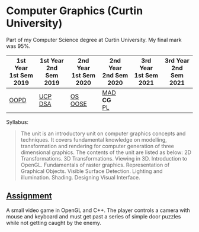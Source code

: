 # Computer Graphics (Curtin University)

Part of my Computer Science degree at Curtin University. My final mark was 95%.

1st Year <br> 1st Sem <br> 2019 | 1st Year <br> 2nd Sem <br> 2019 | 2nd Year <br> 1st Sem <br> 2020 | 2nd Year <br> 2nd Sem <br> 2020 | 3rd Year <br> 1st Sem <br> 2021 | 3rd Year <br> 2nd Sem <br> 2021  
--- | --- | --- | --- | --- | --- |
[OOPD](https://github.com/Alecadabra/OOPD) | [UCP](https://github.com/Alecadabra/UCP)<br>[DSA](https://github.com/Alecadabra/DSA) | [OS](https://github.com/Alecadabra/OS)<br>[OOSE](https://github.com/Alecadabra/OOSE) | [MAD](https://github.com/Alecadabra/MAD)<br>**CG**<br>[PL](https://github.com/Alecadabra/PL)

Syllabus:

> The unit is an introductory unit on computer graphics concepts and techniques.
> It covers fundamental knowledge on modelling, transformation and rendering for 
> computer generation of three dimensional graphics. The contents of the unit are 
> listed as below: 2D Transformations. 3D Transformations. Viewing in 3D. 
> Introduction to OpenGL. Fundamentals of raster graphics. Representation of 
> Graphical Objects. Visible Surface Detection. Lighting and illumination. 
> Shading. Designing Visual Interface.

## [Assignment](Assignment)

A small video game in OpenGL and C++. The player controls a camera with mouse and
keyboard and must get past a series of simple door puzzles while not getting
caught by the enemy.
